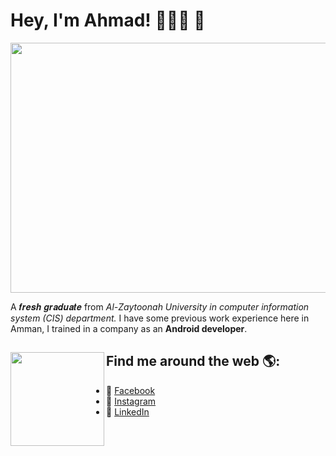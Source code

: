 # Hey, I'm Ahmad! 👨🏾‍💻 👋

<img height="400" width="1000" src="https://cdn.cultofmac.com/wp-content/uploads/2017/04/CoM-Pay-What-You-Want-Learn-to-Code-2017-Bundle.jpg">

A 𝒇𝒓𝒆𝒔𝒉 𝒈𝒓𝒂𝒅𝒖𝒂𝒕𝒆 from *Al-Zaytoonah University in computer information system (CIS) department.*
I have some previous work experience here in Amman, I trained in a company as an **Android developer**.

## Find me around the web 🌎: <a href="https://github.com/sponsors/M0nica"><img align="left" width="150" height="150" src="https://mpng.subpng.com/20180526/tz/kisspng-github-computer-security-fork-security-hacker-5b093b09a0dc66.7963438415273315936589.jpg"></a>
- 🔵 <a href="https://www.facebook.com/mmmmmmmgymmmmmmmmmm/" >Facebook</a>
- 🔴 <a href="https://www.instagram.com/ahmad_aldabouqi/">Instagram</a> 
- 💼 <a href="https://www.linkedin.com/in/ahmad-aldabouqi-3bb722160/">LinkedIn</a> 
